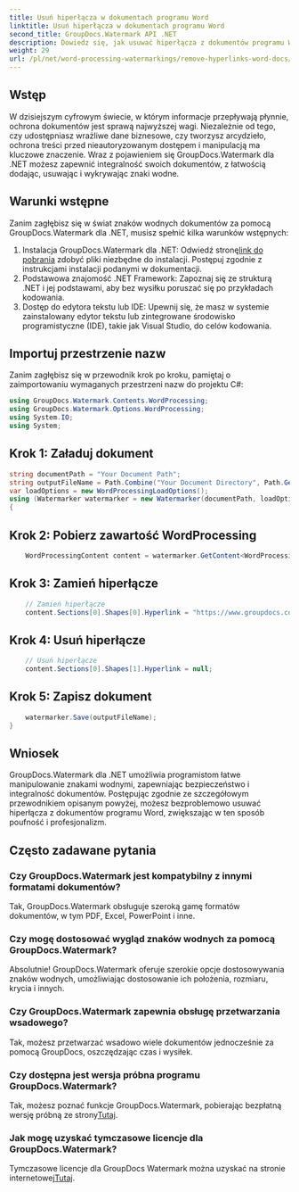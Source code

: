 ```yaml
---
title: Usuń hiperłącza w dokumentach programu Word
linktitle: Usuń hiperłącza w dokumentach programu Word
second_title: GroupDocs.Watermark API .NET
description: Dowiedz się, jak usuwać hiperłącza z dokumentów programu Word za pomocą GroupDocs.Watermark dla .NET. Zwiększ bezpieczeństwo dokumentów bez wysiłku.
weight: 29
url: /pl/net/word-processing-watermarkings/remove-hyperlinks-word-docs/
---
```

## Wstęp
W dzisiejszym cyfrowym świecie, w którym informacje przepływają płynnie, ochrona dokumentów jest sprawą najwyższej wagi. Niezależnie od tego, czy udostępniasz wrażliwe dane biznesowe, czy tworzysz arcydzieło, ochrona treści przed nieautoryzowanym dostępem i manipulacją ma kluczowe znaczenie. Wraz z pojawieniem się GroupDocs.Watermark dla .NET możesz zapewnić integralność swoich dokumentów, z łatwością dodając, usuwając i wykrywając znaki wodne.
## Warunki wstępne
Zanim zagłębisz się w świat znaków wodnych dokumentów za pomocą GroupDocs.Watermark dla .NET, musisz spełnić kilka warunków wstępnych:
1.  Instalacja GroupDocs.Watermark dla .NET: Odwiedź stronę[link do pobrania](https://releases.groupdocs.com/Watermark/net/) zdobyć pliki niezbędne do instalacji. Postępuj zgodnie z instrukcjami instalacji podanymi w dokumentacji.
2. Podstawowa znajomość .NET Framework: Zapoznaj się ze strukturą .NET i jej podstawami, aby bez wysiłku poruszać się po przykładach kodowania.
3. Dostęp do edytora tekstu lub IDE: Upewnij się, że masz w systemie zainstalowany edytor tekstu lub zintegrowane środowisko programistyczne (IDE), takie jak Visual Studio, do celów kodowania.

## Importuj przestrzenie nazw
Zanim zagłębisz się w przewodnik krok po kroku, pamiętaj o zaimportowaniu wymaganych przestrzeni nazw do projektu C#:
```csharp
using GroupDocs.Watermark.Contents.WordProcessing;
using GroupDocs.Watermark.Options.WordProcessing;
using System.IO;
using System;
```
## Krok 1: Załaduj dokument
```csharp
string documentPath = "Your Document Path";
string outputFileName = Path.Combine("Your Document Directory", Path.GetFileName(documentPath));
var loadOptions = new WordProcessingLoadOptions();
using (Watermarker watermarker = new Watermarker(documentPath, loadOptions))
{
```
## Krok 2: Pobierz zawartość WordProcessing
```csharp
    WordProcessingContent content = watermarker.GetContent<WordProcessingContent>();
```
## Krok 3: Zamień hiperłącze
```csharp
    // Zamień hiperłącze
    content.Sections[0].Shapes[0].Hyperlink = "https://www.groupdocs.com/”;
```
## Krok 4: Usuń hiperłącze
```csharp
    // Usuń hiperłącze
    content.Sections[0].Shapes[1].Hyperlink = null;
```
## Krok 5: Zapisz dokument
```csharp
    watermarker.Save(outputFileName);
}
```

## Wniosek
GroupDocs.Watermark dla .NET umożliwia programistom łatwe manipulowanie znakami wodnymi, zapewniając bezpieczeństwo i integralność dokumentów. Postępując zgodnie ze szczegółowym przewodnikiem opisanym powyżej, możesz bezproblemowo usuwać hiperłącza z dokumentów programu Word, zwiększając w ten sposób poufność i profesjonalizm.
## Często zadawane pytania
### Czy GroupDocs.Watermark jest kompatybilny z innymi formatami dokumentów?
Tak, GroupDocs.Watermark obsługuje szeroką gamę formatów dokumentów, w tym PDF, Excel, PowerPoint i inne.
### Czy mogę dostosować wygląd znaków wodnych za pomocą GroupDocs.Watermark?
Absolutnie! GroupDocs.Watermark oferuje szerokie opcje dostosowywania znaków wodnych, umożliwiając dostosowanie ich położenia, rozmiaru, krycia i innych.
### Czy GroupDocs.Watermark zapewnia obsługę przetwarzania wsadowego?
Tak, możesz przetwarzać wsadowo wiele dokumentów jednocześnie za pomocą GroupDocs, oszczędzając czas i wysiłek.
### Czy dostępna jest wersja próbna programu GroupDocs.Watermark?
 Tak, możesz poznać funkcje GroupDocs.Watermark, pobierając bezpłatną wersję próbną ze strony[Tutaj](https://releases.groupdocs.com/).
### Jak mogę uzyskać tymczasowe licencje dla GroupDocs.Watermark?
 Tymczasowe licencje dla GroupDocs Watermark można uzyskać na stronie internetowej[Tutaj](https://purchase.groupdocs.com/temporary-license/).
